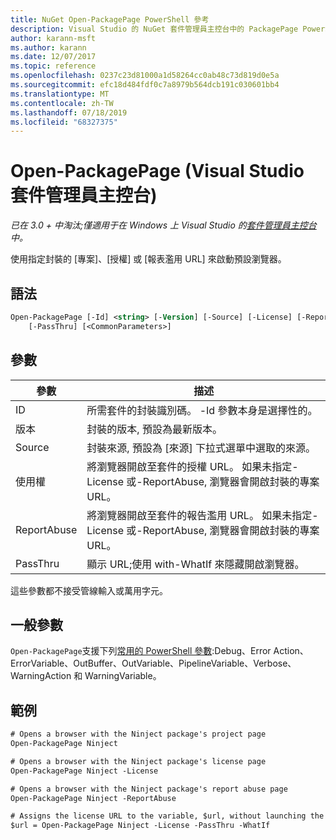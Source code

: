 ```yaml
---
title: NuGet Open-PackagePage PowerShell 參考
description: Visual Studio 的 NuGet 套件管理員主控台中的 PackagePage PowerShell 命令參考。
author: karann-msft
ms.author: karann
ms.date: 12/07/2017
ms.topic: reference
ms.openlocfilehash: 0237c23d81000a1d58264cc0ab48c73d819d0e5a
ms.sourcegitcommit: efc18d484fdf0c7a8979b564dcb191c030601bb4
ms.translationtype: MT
ms.contentlocale: zh-TW
ms.lasthandoff: 07/18/2019
ms.locfileid: "68327375"
---
```

# <a name="open-packagepage-package-manager-console-in-visual-studio"></a>Open-PackagePage (Visual Studio 套件管理員主控台)

*已在 3.0 + 中淘汰;僅適用于在 Windows 上 Visual Studio 的[套件管理員主控台](../../consume-packages/install-use-packages-powershell.md)中。*

使用指定封裝的 [專案]、[授權] 或 [報表濫用 URL] 來啟動預設瀏覽器。

## <a name="syntax"></a>語法

```ps
Open-PackagePage [-Id] <string> [-Version] [-Source] [-License] [-ReportAbuse]
    [-PassThru] [<CommonParameters>]
```

## <a name="parameters"></a>參數

| 參數 | 描述 |
| --- | --- |
| ID | 所需套件的封裝識別碼。 -Id 參數本身是選擇性的。 |
| 版本 | 封裝的版本, 預設為最新版本。 |
| Source | 封裝來源, 預設為 [來源] 下拉式選單中選取的來源。 |
| 使用權 | 將瀏覽器開啟至套件的授權 URL。 如果未指定-License 或-ReportAbuse, 瀏覽器會開啟封裝的專案 URL。 |
| ReportAbuse | 將瀏覽器開啟至套件的報告濫用 URL。 如果未指定-License 或-ReportAbuse, 瀏覽器會開啟封裝的專案 URL。 |
| PassThru | 顯示 URL;使用 with-WhatIf 來隱藏開啟瀏覽器。 |

這些參數都不接受管線輸入或萬用字元。

## <a name="common-parameters"></a>一般參數

`Open-PackagePage`支援下列[常用的 PowerShell 參數](http://go.microsoft.com/fwlink/?LinkID=113216):Debug、Error Action、ErrorVariable、OutBuffer、OutVariable、PipelineVariable、Verbose、WarningAction 和 WarningVariable。

## <a name="examples"></a>範例

```ps
# Opens a browser with the Ninject package's project page
Open-PackagePage Ninject

# Opens a browser with the Ninject package's license page
Open-PackagePage Ninject -License

# Opens a browser with the Ninject package's report abuse page  
Open-PackagePage Ninject -ReportAbuse

# Assigns the license URL to the variable, $url, without launching the browser
$url = Open-PackagePage Ninject -License -PassThru -WhatIf
```